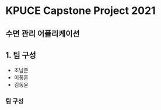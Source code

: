 KPUCE Capstone Project 2021
====================
수면 관리 어플리케이션 
----------------------------
## 1. 팀 구성
* 조남준
* 이풍훈
* 김동윤
### 팀 구성